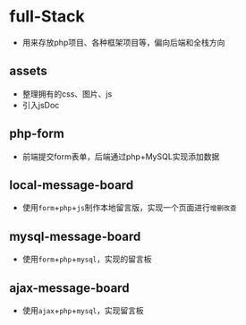 # full-Stack

* 用来存放php项目、各种框架项目等，偏向后端和全栈方向

## assets

* 整理拥有的css、图片、js
* 引入jsDoc

## php-form

* 前端提交form表单，后端通过php+MySQL实现添加数据

## local-message-board

* 使用`form`+`php`+`js`制作本地留言版，实现一个页面进行`增删改查`

## mysql-message-board

* 使用`form`+`php`+`mysql`，实现的留言板

## ajax-message-board

* 使用`ajax`+`php`+`mysql`，实现留言板

